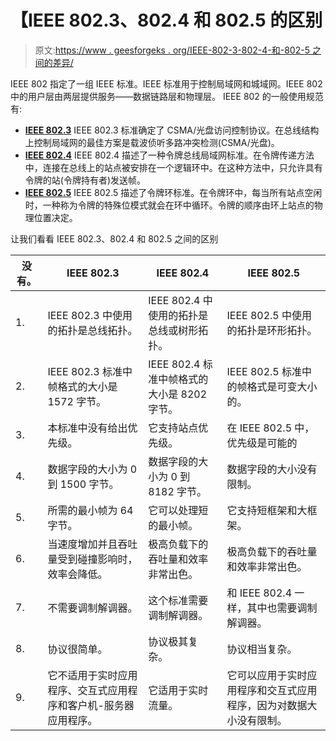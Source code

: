 # 【IEEE 802.3、802.4 和 802.5 的区别

> 原文:[https://www . geesforgeks . org/IEEE-802-3-802-4-和-802-5 之间的差异/](https://www.geeksforgeeks.org/difference-between-ieee-802-3-802-4-and-802-5/)

IEEE 802 指定了一组 IEEE 标准。IEEE 标准用于控制局域网和城域网。IEEE 802 中的用户层由两层提供服务——数据链路层和物理层。
IEEE 802 的一般使用规范有:

*   **[IEEE 802.3](https://www.geeksforgeeks.org/collision-detection-csmacd/)**
    IEEE 802.3 标准确定了 CSMA/光盘访问控制协议。在总线结构上控制局域网的最佳方案是载波侦听多路冲突检测(CSMA/光盘)。
*   **[IEEE 802.4](https://www.geeksforgeeks.org/token-bus-ieee-802-4/)**
    IEEE 802.4 描述了一种令牌总线局域网标准。在令牌传递方法中，连接在总线上的站点被安排在一个逻辑环中。在这种方法中，只允许具有令牌的站(令牌持有者)发送帧。
*   **[IEEE 802.5](https://www.geeksforgeeks.org/efficiency-of-token-ring/)**
    IEEE 802.5 描述了令牌环标准。在令牌环中，每当所有站点空闲时，一种称为令牌的特殊位模式就会在环中循环。令牌的顺序由环上站点的物理位置决定。

让我们看看 IEEE 802.3、802.4 和 802.5 之间的区别

<center>

| 没有。 | IEEE 802.3 | IEEE 802.4 | IEEE 802.5 |
| --- | --- | --- | --- |
| 1. | IEEE 802.3 中使用的拓扑是总线拓扑。 | IEEE 802.4 中使用的拓扑是总线或树形拓扑。 | IEEE 802.5 中使用的拓扑是环形拓扑。 |
| 2. | IEEE 802.3 标准中帧格式的大小是 1572 字节。 | IEEE 802.4 标准中帧格式的大小是 8202 字节。 | IEEE 802.5 标准中的帧格式是可变大小的。 |
| 3. | 本标准中没有给出优先级。 | 它支持站点优先级。 | 在 IEEE 802.5 中，优先级是可能的 |
| 4. | 数据字段的大小为 0 到 1500 字节。 | 数据字段的大小为 0 到 8182 字节。 | 数据字段的大小没有限制。 |
| 5. | 所需的最小帧为 64 字节。 | 它可以处理短的最小帧。 | 它支持短框架和大框架。 |
| 6. | 当速度增加并且吞吐量受到碰撞影响时，效率会降低。 | 极高负载下的吞吐量和效率非常出色。 | 极高负载下的吞吐量和效率非常出色。 |
| 7. | 不需要调制解调器。 | 这个标准需要调制解调器。 | 和 IEEE 802.4 一样，其中也需要调制解调器。 |
| 8. | 协议很简单。 | 协议极其复杂。 | 协议相当复杂。 |
| 9. | 它不适用于实时应用程序、交互式应用程序和客户机-服务器应用程序。 | 它适用于实时流量。 | 它可以应用于实时应用程序和交互式应用程序，因为对数据大小没有限制。 |

</center>